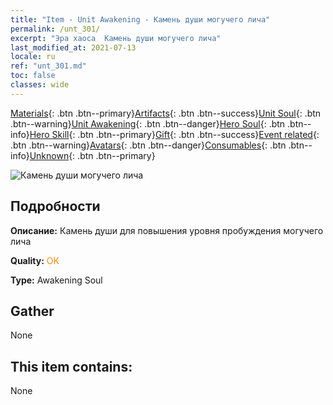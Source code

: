 ```yaml
---
title: "Item - Unit Awakening - Камень души могучего лича"
permalink: /unt_301/
excerpt: "Эра хаоса  Камень души могучего лича"
last_modified_at: 2021-07-13
locale: ru
ref: "unt_301.md"
toc: false
classes: wide
---
```

 [Materials](/ItemsRU/){: .btn .btn--primary}[Artifacts](/ItemsRU/Artifacts/){: .btn .btn--success}[Unit Soul](/ItemsRU/UnitSoul/){: .btn .btn--warning}[Unit Awakening](/ItemsRU/UnitAwakening/){: .btn .btn--danger}[Hero Soul](/ItemsRU/HeroSoul/){: .btn .btn--info}[Hero Skill](/ItemsRU/HeroSkill/){: .btn .btn--primary}[Gift](/ItemsRU/Gift/){: .btn .btn--success}[Event related](/ItemsRU/Events/){: .btn .btn--warning}[Avatars](/ItemsRU/Avatars/){: .btn .btn--danger}[Consumables](/ItemsRU/Consumables/){: .btn .btn--info}[Unknown](/ItemsRU/Unknown/){: .btn .btn--primary}

 ![Камень души могучего лича](/images/u/tia_wuyao.jpg)

## Подробности
 **Описание:** Камень души для повышения уровня пробуждения могучего лича

 **Quality:** <span style="color: #FF8C00">OK</span>

 **Type:** Awakening Soul

## Gather

  None

## This item contains:

  None

